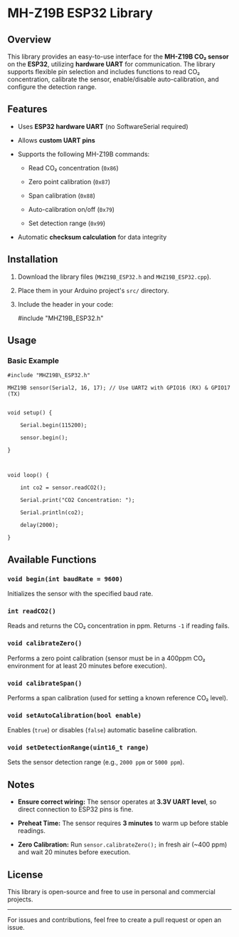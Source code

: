 MH-Z19B ESP32 Library
=====================

Overview
--------

This library provides an easy-to-use interface for the **MH-Z19B CO₂ sensor** on the **ESP32**, utilizing **hardware UART** for communication. The library supports flexible pin selection and includes functions to read CO₂ concentration, calibrate the sensor, enable/disable auto-calibration, and configure the detection range.

Features
--------

*   Uses **ESP32 hardware UART** (no SoftwareSerial required)
    
*   Allows **custom UART pins**
    
*   Supports the following MH-Z19B commands:
    
    *   Read CO₂ concentration (`0x86`)
        
    *   Zero point calibration (`0x87`)
        
    *   Span calibration (`0x88`)
        
    *   Auto-calibration on/off (`0x79`)
        
    *   Set detection range (`0x99`)
        
*   Automatic **checksum calculation** for data integrity
    

Installation
------------

1.  Download the library files (`MHZ19B_ESP32.h` and `MHZ19B_ESP32.cpp`).
    
2.  Place them in your Arduino project's `src/` directory.
    
3.  Include the header in your code:
    
    #include "MHZ19B\_ESP32.h"
    

Usage
-----

### Basic Example

```
#include "MHZ19B\_ESP32.h"

MHZ19B sensor(Serial2, 16, 17); // Use UART2 with GPIO16 (RX) & GPIO17 (TX)
  

void setup() {

    Serial.begin(115200);
    
    sensor.begin();

}

  

void loop() {

    int co2 = sensor.readCO2();
    
    Serial.print("CO2 Concentration: ");
    
    Serial.println(co2);
    
    delay(2000);

}
```

Available Functions
-------------------

### `void begin(int baudRate = 9600)`

Initializes the sensor with the specified baud rate.

### `int readCO2()`

Reads and returns the CO₂ concentration in ppm. Returns `-1` if reading fails.

### `void calibrateZero()`

Performs a zero point calibration (sensor must be in a 400ppm CO₂ environment for at least 20 minutes before execution).

### `void calibrateSpan()`

Performs a span calibration (used for setting a known reference CO₂ level).

### `void setAutoCalibration(bool enable)`

Enables (`true`) or disables (`false`) automatic baseline calibration.

### `void setDetectionRange(uint16_t range)`

Sets the sensor detection range (e.g., `2000 ppm` or `5000 ppm`).

Notes
-----

*   **Ensure correct wiring:** The sensor operates at **3.3V UART level**, so direct connection to ESP32 pins is fine.
    
*   **Preheat Time:** The sensor requires **3 minutes** to warm up before stable readings.
    
*   **Zero Calibration:** Run `sensor.calibrateZero();` in fresh air (~400 ppm) and wait 20 minutes before execution.
    

License
-------

This library is open-source and free to use in personal and commercial projects.

* * *

For issues and contributions, feel free to create a pull request or open an issue.
